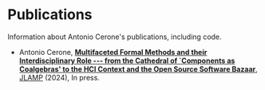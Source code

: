 # Publications
Information about Antonio Cerone's publications, including code.

* Antonio Cerone, **[Multifaceted Formal Methods and their Interdisciplinary Role ---
from the Cathedral of `Components as Coalgebras'
to the HCI Context and the Open Source Software Bazaar](2023/JLAMP)**,
[JLAMP](https://www.sciencedirect.com/journal/journal-of-logical-and-algebraic-methods-in-programming)
(2024), In press.
  
